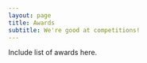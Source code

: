 ```yaml
---
layout: page
title: Awards
subtitle: We're good at competitions!
---
```


Include list of awards here.
